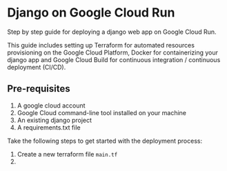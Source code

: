 # Django on Google Cloud Run

Step by step guide for deploying a django web app on Google Cloud Run.

This guide includes setting up Terraform for automated resources provisioning on the Google Cloud Platform, Docker for containerizing your django app and Google Cloud Build for continuous integration / continuous deployment (CI/CD).

## Pre-requisites

1. A google cloud account
2. Google Cloud command-line tool installed on your machine
3. An existing django project
4. A requirements.txt file

Take the following steps to get started with the deployment process:

1. Create a new terraform file `main.tf`
2.
